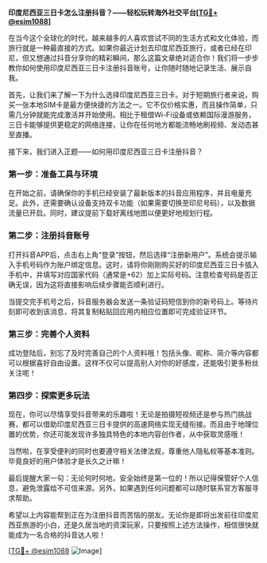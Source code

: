**印度尼西亚三日卡怎么注册抖音？——轻松玩转海外社交平台[[TG💪+ @esim1088](https://t.me/s/esim1088)]**

在当今这个全球化的时代，越来越多的人喜欢尝试不同的生活方式和文化体验，而旅行就是一种最直接的方式。如果你最近计划去印度尼西亚旅行，或者已经在印尼，但又想通过抖音分享你的精彩瞬间，那么这篇文章绝对适合你！我们将一步步教你如何使用印度尼西亚三日卡注册抖音账号，让你随时随地记录生活、展示自我。

首先，让我们来了解一下为什么选择印度尼西亚三日卡。对于短期旅行者来说，购买一张本地SIM卡是最方便快捷的方法之一。它不仅价格实惠，而且操作简单，只需几分钟就能完成激活并开始使用。相比于租借Wi-Fi设备或依赖国际漫游服务，三日卡能够提供更稳定的网络连接，让你在任何地方都能流畅地刷视频、发动态甚至直播。

接下来，我们进入正题——如何用印度尼西亚三日卡注册抖音？

### 第一步：准备工具与环境

在开始之前，请确保你的手机已经安装了最新版本的抖音应用程序，并且电量充足。此外，还需要确认设备支持双卡功能（如果需要切换至印尼号码），以及数据流量已开启。同时，建议提前下载好离线地图以便更好地规划行程。

### 第二步：注册抖音账号

打开抖音APP后，点击右上角“登录”按钮，然后选择“注册新用户”。系统会提示输入手机号码作为账户绑定信息。这时，请将你刚刚购买好的印度尼西亚三日卡插入手机中，并填写对应国家代码（通常是+62）加上实际号码。注意检查号码是否正确无误，因为这将直接影响后续步骤能否顺利进行。

当提交完手机号之后，抖音服务器会发送一条验证码短信到你的新号码上。等待片刻即可收到该消息，将其复制粘贴回应用内相应位置即可完成验证环节。

### 第三步：完善个人资料

成功登陆后，别忘了及时完善自己的个人资料哦！包括头像、昵称、简介等内容都可以根据喜好自由设置。这样不仅可以提高别人对你的好感度，还能吸引更多粉丝关注呢！

### 第四步：探索更多玩法

现在，你可以尽情享受抖音带来的乐趣啦！无论是拍摄短视频还是参与热门挑战赛，都可以借助印度尼西亚三日卡提供的高速网络实现无缝衔接。而且由于地理位置的优势，你还可能发现许多独具特色的本地内容创作者，从中获取灵感哦！

当然啦，在享受便利的同时也要遵守相关法律法规，尊重他人隐私权等基本准则。毕竟良好的用户体验才是长久之计嘛！

最后提醒大家一句：无论何时何地，安全始终是第一位的！所以记得保管好个人信息，避免泄露给不可信来源。另外，如果遇到任何问题都可以随时联系官方客服寻求帮助。

希望以上内容能帮到正在为注册抖音而苦恼的朋友。无论你是即将出发前往印度尼西亚旅游的小白，还是久居当地的资深玩家，只要按照上述方法操作，相信很快就能成为一名合格的抖音达人啦！

[[TG💪+ @esim1088](https://t.me/s/esim1088) ![Image](https://i.postimg.cc/4NQfJmqS/Snipaste-2025-05-13-00-14-12.png)]